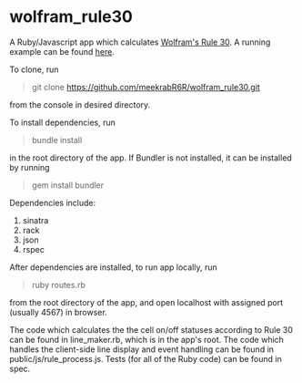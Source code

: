 wolfram_rule30
======

A Ruby/Javascript app which calculates [Wolfram's Rule 30](http://en.wikipedia.org/wiki/Rule_30). 
A running example can be found [here](http://serene-bayou-1556.herokuapp.com/).

To clone, run
> git clone https://github.com/meekrabR6R/wolfram_rule30.git 

from the console in desired directory.

To install dependencies, run
> bundle install

in the root directory of the app. If Bundler is not installed, it can be installed by running
> gem install bundler

Dependencies include:
1. sinatra
2. rack
3. json
4. rspec

After dependencies are installed, to run app locally, run
> ruby routes.rb

from the root directory of the app, and open localhost with assigned port (usually 4567) in browser.


The code which calculates the the cell on/off statuses according to Rule 30 can be found in line_maker.rb, which
is in the app's root. The code which handles the client-side line display and event handling can be found in
public/js/rule_process.js. Tests (for all of the Ruby code) can be found in spec.
